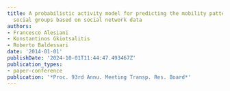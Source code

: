 ```yaml
---
title: A probabilistic activity model for predicting the mobility patterns of homogeneous
  social groups based on social network data
authors:
- Francesco Alesiani
- Konstantinos Gkiotsalitis
- Roberto Baldessari
date: '2014-01-01'
publishDate: '2024-10-01T11:44:47.493467Z'
publication_types:
- paper-conference
publication: '*Proc. 93rd Annu. Meeting Transp. Res. Board*'
---
```

